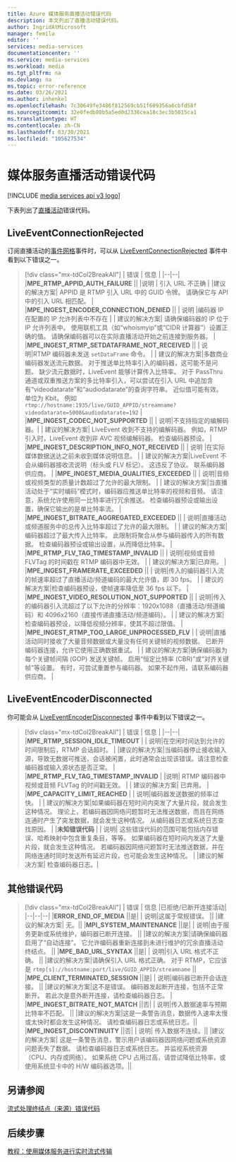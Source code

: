 ```yaml
---
title: Azure 媒体服务直播活动错误代码
description: 本文列出了直播活动错误代码。
author: IngridAtMicrosoft
manager: femila
editor: ''
services: media-services
documentationcenter: ''
ms.service: media-services
ms.workload: media
ms.tgt_pltfrm: na
ms.devlang: na
ms.topic: error-reference
ms.date: 03/26/2021
ms.author: inhenkel
ms.openlocfilehash: 7c30649fe3486f812569cb51f609356a6cbfd58f
ms.sourcegitcommit: 32e0fedb80b5a5ed0d2336cea18c3ec3b5015ca1
ms.translationtype: HT
ms.contentlocale: zh-CN
ms.lasthandoff: 03/30/2021
ms.locfileid: "105627534"
---
```

# <a name="media-services-live-event-error-codes"></a>媒体服务直播活动错误代码

[!INCLUDE [media services api v3 logo](./includes/v3-hr.md)]

下表列出了[直播活动](live-events-outputs-concept.md)错误代码。

## <a name="liveeventconnectionrejected"></a>LiveEventConnectionRejected

订阅直播活动的[事件网格](../../event-grid/index.yml)事件时，可以从 [LiveEventConnectionRejected](monitoring/media-services-event-schemas.md\#liveeventconnectionrejected) 事件中看到以下错误之一。
> [!div class="mx-tdCol2BreakAll"]
>| 错误 | 信息 |
>|--|--|
>|**MPE_RTMP_APPID_AUTH_FAILURE** ||
>|说明 | 引入 URL 不正确 |
>|建议的解决方案| APPID 是 RTMP 引入 URL 中的 GUID 令牌。 请确保它与 API 中的引入 URL 相匹配。 |
>|**MPE_INGEST_ENCODER_CONNECTION_DENIED** ||
>| 说明 |编码器 IP 在配置的 IP 允许列表中不存在 |
>| 建议的解决方案| 请确保编码器的 IP 位于 IP 允许列表中。 使用联机工具（如“whoismyip”或“CIDR 计算器”）设置正确的值。  请确保编码器可以在实际直播活动开始之前连接到服务器。 |
>|**MPE_INGEST_RTMP_SETDATAFRAME_NOT_RECEIVED** ||
>| 说明|RTMP 编码器未发送 `setDataFrame` 命令。 |
>| 建议的解决方案|多数商业编码器发送流元数据。 对于推送单比特率引入的编码器，这可能不是问题。 缺少流元数据时，LiveEvent 能够计算传入比特率。  对于 PassThru 通道或双重推送方案的多比特率引入，可以尝试在引入 URL 中追加含有“videodatarate”和“audiodatarate”的查询字符串。 近似值可能有效。 单位为 Kbit。 例如  `rtmp://hostname:1935/live/GUID_APPID/streamname?videodatarate=5000&audiodatarate=192` |
>|**MPE_INGEST_CODEC_NOT_SUPPORTED** ||
>| 说明|不支持指定的编解码器。|
>| 建议的解决方案| LiveEvent 收到不支持的编解码器。 例如，RTMP 引入时，LiveEvent 收到非 AVC 视频编解码器。  检查编码器预设。 |
>|**MPE_INGEST_DESCRIPTION_INFO_NOT_RECEIVED** ||
>| 说明 |在实际媒体数据送达之前未收到媒体说明信息。 |
>| 建议的解决方案|LiveEvent 不会从编码器接收流说明（标头或 FLV 标记）。 这违反了协议。 联系编码器供应商。 |
>|**MPE_INGEST_MEDIA_QUALITIES_EXCEEDED** ||
>| 说明|音频或视频类型的质量计数超过了允许的最大限制。 |
>| 建议的解决方案|当直播活动处于“实时编码”模式时，编码器应推送单比特率的视频和音频。  请注意，系统允许使用同一比特率进行冗余推送。 检查编码器预设或输出设置，确保它输出的是单比特率流。 |
>|**MPE_INGEST_BITRATE_AGGREGATED_EXCEEDED** ||
>| 说明|直播活动或频道服务中的总传入比特率超过了允许的最大限制。 |
>| 建议的解决方案|编码器超过了最大传入比特率。 此限制将聚合从参与编码器传入的所有数据。 检查编码器预设或输出设置，从而降低比特率。 |
>|**MPE_RTMP_FLV_TAG_TIMESTAMP_INVALID** ||
>| 说明|视频或音频 FLVTag 的时间戳在 RTMP 编码器中无效。 |
>| 建议的解决方案|已弃用。 |
>|**MPE_INGEST_FRAMERATE_EXCEEDED** ||
>| 说明|传入的编码器引入流的帧速率超过了直播活动/频道编码的最大允许值，即 30 fps。 |
>| 建议的解决方案|检查编码器预设，使帧速率降低至 36 fps 以下。 |
>|**MPE_INGEST_VIDEO_RESOLUTION_NOT_SUPPORTED** ||
>| 说明|传入的编码器引入流超过了以下允许的分辨率：1920x1088（直播活动/频道编码）和 4096x2160（直接传递直播活动/频道编码）。 |
>| 建议的解决方案|检查编码器预设，以降低视频分辨率，使其不超过限值。 |
>|**MPE_INGEST_RTMP_TOO_LARGE_UNPROCESSED_FLV** |
>| 说明|直播活动同时接收了大量音频数据或大量没有任何关键帧的视频数据。 已断开编码器连接，允许它使用正确数据重试。 |
>| 建议的解决方案|确保编码器为每个关键帧间隔 (GOP) 发送关键帧。  启用“恒定比特率 (CBR)”或“对齐关键帧”等设置。 有时，可尝试重置参与编码器。 如果不起作用，请联系编码器供应商。 |

## <a name="liveeventencoderdisconnected"></a>LiveEventEncoderDisconnected

你可能会从 [LiveEventEncoderDisconnected](monitoring/media-services-event-schemas.md\#liveeventencoderdisconnected) 事件中看到以下错误之一。

> [!div class="mx-tdCol2BreakAll"]
>| 错误 | 信息 |
>|--|--|
>|**MPE_RTMP_SESSION_IDLE_TIMEOUT** |
>| 说明|在空闲时间达到允许的时间限制后，RTMP 会话超时。 |
>|建议的解决方案|当编码器停止接收输入源，导致无数据可推送，会话被闲置，此时通常会出现该错误。请注意检查编码器或输入源状态是否正常。 |
>|**MPE_RTMP_FLV_TAG_TIMESTAMP_INVALID** |
>|说明| RTMP 编码器中视频或音频 FLVTag 的时间戳无效。 |
>| 建议的解决方案| 已弃用。 |
>|**MPE_CAPACITY_LIMIT_REACHED** |
>| 说明|编码器发送数据的频率过快。 |
>| 建议的解决方案|如果编码器在短时间内突发了大量片段，就会发生这种情况。  理论上，若编码器因网络问题暂时无法推送数据，而且在网络连通时产生了突发数据，就会发生这种情况。 从编码器日志或系统日志查找原因。 |
>|**未知错误代码** |
>| 说明| 这些错误代码的范围可能包括内存错误、哈希映射中包含重复条目，等等。 如果编码器在短时间内发送了大量片段，就会发生这种情况。  若编码器因网络问题暂时无法推送数据，并在网络连通时同时发送所有延迟片段，也可能会发生这种情况。 |
>|建议的解决方案| 检查编码器日志。|

## <a name="other-error-codes"></a>其他错误代码

> [!div class="mx-tdCol2BreakAll"]
>| 错误 | 信息 |已拒绝/已断开连接活动|
>|--|--|--|
>|**ERROR_END_OF_MEDIA** ||是|
>| 说明|这属于常规错误。 ||
>|建议的解决方案| 无。||
>|**MPI_SYSTEM_MAINTENANCE** ||是|
>| 说明|由于服务更新或系统维护，编码器已断开连接。 ||
>|建议的解决方案|请确保编码器启用了“自动连接”。 它允许编码器重新连接到未进行维护的冗余直播活动终结点。 ||
>|**MPE_BAD_URL_SYNTAX** ||是|
>| 说明|引入 URL 格式不正确。 ||
>|建议的解决方案|请确保引入 URL 格式正确。 对于 RTMP，它应该是 `rtmp[s]://hostname:port/live/GUID_APPID/streamname` ||
>|**MPE_CLIENT_TERMINATED_SESSION** ||是|
>| 说明|编码器已断开会话连接。  ||
>|建议的解决方案|这不是错误。 编码器发起断开连接，包括不正常断开。 若此次是意外断开连接，请检查编码器日志。 |
>|**MPE_INGEST_BITRATE_NOT_MATCH** ||否|
>| 说明|传入数据速率与预期比特率不匹配。 ||
>|建议的解决方案|这是一条警告消息，数据传入速率太慢或太快时都会发生这种情况。 请检查编码器日志或系统日志。||
>|**MPE_INGEST_DISCONTINUITY** ||否|
>| 说明| 传入数据不连续。||
>|建议的解决方案| 这是一条警告消息，警示用户该编码器因网络问题或系统资源问题丢失了数据。 请检查编码器日志或系统日志。 并监视系统资源（CPU、内存或网络）。 如果系统 CPU 占用过高，请尝试降低比特率，或使用系统显卡中的 H/W 编码器选项。||

## <a name="see-also"></a>另请参阅

[流式处理终结点（来源）错误代码](streaming-endpoint-error-codes.md)

## <a name="next-steps"></a>后续步骤

[教程：使用媒体服务进行实时流式传输](stream-live-tutorial-with-api.md)
